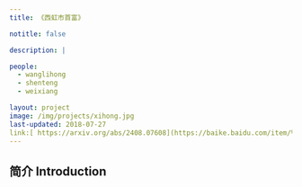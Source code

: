 ```yaml
---
title: 《西虹市首富》

notitle: false

description: |

people:
  - wanglihong
  - shenteng
  - weixiang

layout: project
image: /img/projects/xihong.jpg
last-updated: 2018-07-27
link:[ https://arxiv.org/abs/2408.07608](https://baike.baidu.com/item/%E8%A5%BF%E8%99%B9%E5%B8%82%E9%A6%96%E5%AF%8C?fromModule=lemma_search-box)
---
```


## 简介 Introduction
